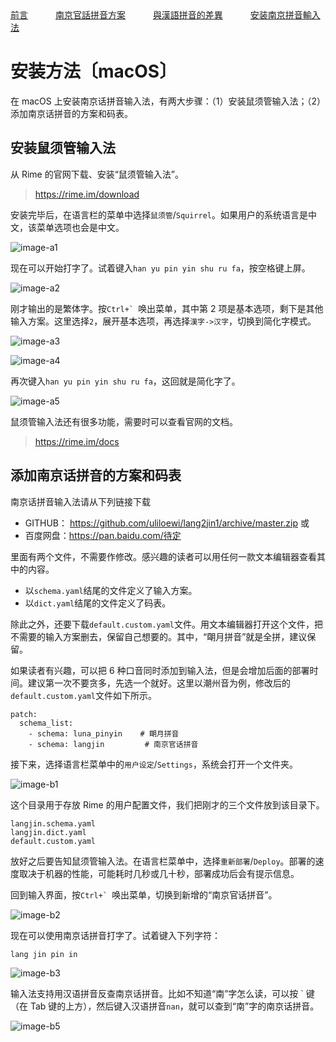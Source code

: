 
<tr>
<td><a style="margin-right: 40px;" href="https://uliloewi.github.io/LangJinPinIn/CiwnIwn">前言</a></td>
<td ><a style="margin-right: 40px;" href="https://uliloewi.github.io/LangJinPinIn/PinInFangAng">南京官話拼音方案</a></td>
<td ><a style="margin-right: 40px;" href="https://uliloewi.github.io/LangJinPinIn/LinIwnChaI">與漢語拼音的差異</a></td>
<td ><a style="margin-right: 40px;" href="https://uliloewi.github.io/LangJinPinIn/angzhuangfa">安装南京拼音輸入法</a></td>
</tr>

# 安装方法〔macOS〕



在 macOS 上安装南京话拼音输入法，有两大步骤：（1）安装鼠须管输入法；（2）添加南京话拼音的方案和码表。

## 安装鼠须管输入法

从 Rime 的官网下载、安装“鼠须管输入法”。

> https://rime.im/download

安装完毕后，在语言栏的菜单中选择`鼠须管`/`Squirrel`。如果用户的系统语言是中文，该菜单选项也会是中文。

![image-a1]

现在可以开始打字了。试着键入`han yu pin yin shu ru fa`，按空格键上屏。

![image-a2]

刚才输出的是繁体字。按```Ctrl+` ```唤出菜单，其中第 2 项是基本选项，剩下是其他输入方案。这里选择`2`，展开基本选项，再选择`漢字->汉字`，切换到简化字模式。

![image-a3]

![image-a4]

再次键入`han yu pin yin shu ru fa`，这回就是简化字了。

![image-a5]

鼠须管输入法还有很多功能，需要时可以查看官网的文档。

> https://rime.im/docs

## 添加南京话拼音的方案和码表

南京话拼音输入法请从下列链接下载

- GITHUB： https://github.com/uliloewi/lang2jin1/archive/master.zip
或
- 百度网盘：https://pan.baidu.com/待定

里面有两个文件，不需要作修改。感兴趣的读者可以用任何一款文本编辑器查看其中的内容。

- 以`schema.yaml`结尾的文件定义了输入方案。
- 以`dict.yaml`结尾的文件定义了码表。

除此之外，还要下载`default.custom.yaml`文件。用文本编辑器打开这个文件，把不需要的输入方案删去，保留自己想要的。其中，“朙月拼音”就是全拼，建议保留。

如果读者有兴趣，可以把 6 种口音同时添加到输入法，但是会增加后面的部署时间。建议第一次不要贪多，先选一个就好。这里以潮州音为例，修改后的`default.custom.yaml`文件如下所示。

```
patch:
  schema_list:
    - schema: luna_pinyin    # 朙月拼音
    - schema: langjin         # 南京官话拼音
```

接下来，选择语言栏菜单中的`用户设定`/`Settings`，系统会打开一个文件夹。

![image-b1]

这个目录用于存放 Rime 的用户配置文件，我们把刚才的三个文件放到该目录下。

```
langjin.schema.yaml
langjin.dict.yaml
default.custom.yaml
```

放好之后要告知鼠须管输入法。在语言栏菜单中，选择`重新部署`/`Deploy`。部署的速度取决于机器的性能，可能耗时几秒或几十秒，部署成功后会有提示信息。

回到输入界面，按```Ctrl+` ```唤出菜单，切换到新增的“南京官话拼音”。

![image-b2]

现在可以使用南京话拼音打字了。试着键入下列字符：

```
lang jin pin in
```

![image-b3]

输入法支持用汉语拼音反查南京话拼音。比如不知道“南”字怎么读，可以按 \` 键（在 Tab 键的上方），然后键入汉语拼音`nan`，就可以查到“南”字的南京话拼音。

![image-b5]

[image-a1]: https://ww2.sinaimg.cn/large/006mIeATjw1f2qfq0mxlmj30m80m8adb.jpg
[image-a2]: https://ww2.sinaimg.cn/large/006mIeATjw1f2qfq13jhsj30fa0dwgmp.jpg
[image-a3]: https://ww2.sinaimg.cn/large/006mIeATjw1f2qfq1pjxkj30go0fadh9.jpg
[image-a4]: https://ww2.sinaimg.cn/large/006mIeATjw1f2qfq2ak5kj30dw0faab6.jpg
[image-a5]: https://ww1.sinaimg.cn/large/006mIeATjw1f2qfq2v1p0j30fa0fajsm.jpg

[image-b1]: https://ww1.sinaimg.cn/large/006mIeATjw1f2qfq3bolcj30m80m8adb.jpg
[image-b2]: https://ww3.sinaimg.cn/large/006mIeATjw1f2qfq3sp9bj30go0dw0tu.jpg
[image-b3]: https://uliloewi.github.io/LangJinPinIn/img/squirrelB3.jpg
[image-b5]: https://uliloewi.github.io/LangJinPinIn/img/squirrelB5.jpg

